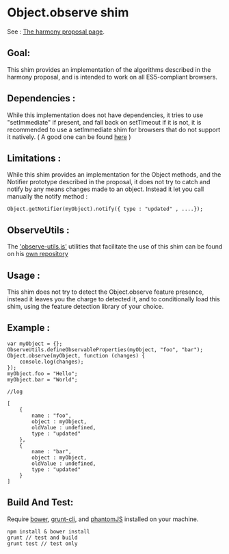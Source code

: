 Object.observe shim
===================

See : [The harmony proposal page](http://wiki.ecmascript.org/doku.php?id=harmony:observe).

Goal:
----

This shim provides an implementation of the algorithms described in the harmony proposal, and is intended to work on all ES5-compliant browsers.


Dependencies :
--------------

While this implementation does not have dependencies, it tries to use "setImmediate" if present, and fall back on setTimeout if it is not, it is recommended to use a setImmediate shim for browsers that do not support it natively. ( A good one can be found [here](https://github.com/NobleJS/setImmediate) )

Limitations :
-------------

While this shim provides an implementation for the Object methods, and the Notifier prototype described in the proposal, it does not try to catch and notify by any means changes made to an object.
Instead it let you call manually the notify method :

    Object.getNotifier(myObject).notify({ type : "updated" , ....});

ObserveUtils :
--------------

The ['observe-utils.js'](http://github.com/kapit/observe-utils/) utilities that facilitate the use of this shim can be found on his [own repository](http://github.com/kapit/observe-utils/)

Usage :
-------

This shim does not try to detect the Object.observe feature presence, instead it leaves you the charge to detected it, and to conditionally load this shim, using the feature detection library of your choice.

Example :
-------

    var myObject = {};
    ObserveUtils.defineObservableProperties(myObject, "foo", "bar");
    Object.observe(myObject, function (changes) {
        console.log(changes);
    });
    myObject.foo = "Hello";
    myObject.bar = "World";

    //log

    [
        {
            name : "foo",
            object : myObject,
            oldValue : undefined,
            type : "updated"
        },
        {
            name : "bar",
            object : myObject,
            oldValue : undefined,
            type : "updated"
        }
    ]

Build And Test:
---------------

Require [bower](https://github.com/twitter/bower), [grunt-cli](https://github.com/gruntjs/grunt-cli), and [phantomJS](http://phantomjs.org/) installed on your machine.

    npm install & bower install
    grunt // test and build
    grunt test // test only

